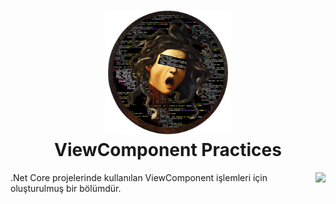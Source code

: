 <h1 align="center">
  <br>
  <a href="https://github.com/zeynepaslierhan/.NetCoreArchive"><img src="https://github.com/zeynepaslierhan/.NetCoreArchive/blob/main/img/Readme/Logo.png" alt="SoftwareDeveloperArchive" width="200"></a>
  <br>
  ViewComponent Practices
  <br>
</h1>

<img src="https://github.com/zeynepaslierhan/.NetCoreArchive/blob/main/img/Readme/Kaynak%C3%A7a.gif" align="right">


.Net Core projelerinde kullanılan ViewComponent işlemleri için oluşturulmuş bir bölümdür.
